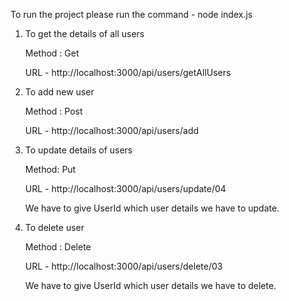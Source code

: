 To run the project please run the command -  node index.js 

1) To get the  details of all users 
 
   Method : Get
 
   URL - http://localhost:3000/api/users/getAllUsers

2) To add new user
   
   Method : Post
 
   URL - http://localhost:3000/api/users/add

3) To update details of users
   
   Method: Put
 
   URL - http://localhost:3000/api/users/update/04

   We have to give UserId which user details we have to update.

5) To delete user
   
    Method : Delete
 
    URL - http://localhost:3000/api/users/delete/03

    We have to give UserId which user details we have to delete.
